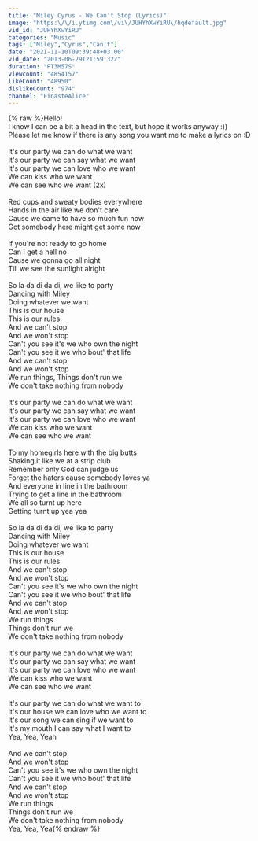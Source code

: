 ```yaml
---
title: "Miley Cyrus - We Can't Stop (Lyrics)"
image: "https:\/\/i.ytimg.com\/vi\/JUHYhXwYiRU\/hqdefault.jpg"
vid_id: "JUHYhXwYiRU"
categories: "Music"
tags: ["Miley","Cyrus","Can't"]
date: "2021-11-10T09:39:48+03:00"
vid_date: "2013-06-29T21:59:32Z"
duration: "PT3M57S"
viewcount: "4854157"
likeCount: "48950"
dislikeCount: "974"
channel: "FinasteAlice"
---
```

{% raw %}Hello!<br />I know I can be a bit a head in the text, but hope it works anyway :))<br />Please let me know if there is any song you want me to make a lyrics on :D<br /><br />It's our party we can do what we want<br />It's our party we can say what we want<br />It's our party we can love who we want<br />We can kiss who we want<br />We can see who we want (2x)<br /><br />Red cups and sweaty bodies everywhere<br />Hands in the air like we don't care<br />Cause we came to have so much fun now<br />Got somebody here might get some now<br /><br />If you're not ready to go home<br />Can I get a hell no<br />Cause we gonna go all night<br />Till we see the sunlight alright<br /><br />So la da di da di, we like to party<br />Dancing with Miley<br />Doing whatever we want<br />This is our house<br />This is our rules<br />And we can't stop<br />And we won't stop<br />Can't you see it's we who own the night<br />Can't you see it we who bout' that life<br />And we can't stop<br />And we won't stop<br />We run things, Things don't run we<br />We don't take nothing from nobody<br /><br />It's our party we can do what we want<br />It's our party we can say what we want<br />It's our party we can love who we want<br />We can kiss who we want<br />We can see who we want<br /><br />To my homegirls here with the big butts<br />Shaking it like we at a strip club<br />Remember only God can judge us<br />Forget the haters cause somebody loves ya<br />And everyone in line in the bathroom<br />Trying to get a line in the bathroom<br />We all so turnt up here<br />Getting turnt up yea yea<br /><br />So la da di da di, we like to party<br />Dancing with Miley<br />Doing whatever we want<br />This is our house<br />This is our rules<br />And we can't stop<br />And we won't stop<br />Can't you see it's we who own the night<br />Can't you see it we who bout' that life<br />And we can't stop<br />And we won't stop<br />We run things<br />Things don't run we<br />We don't take nothing from nobody<br /><br />It's our party we can do what we want<br />It's our party we can say what we want<br />It's our party we can love who we want<br />We can kiss who we want<br />We can see who we want<br /><br />It's our party we can do what we want to<br />It's our house we can love who we want to<br />It's our song we can sing if we want to<br />It's my mouth I can say what I want to<br />Yea, Yea, Yeah<br /><br />And we can't stop<br />And we won't stop<br />Can't you see it's we who own the night<br />Can't you see it we who bout' that life<br />And we can't stop<br />And we won't stop<br />We run things<br />Things don't run we<br />We don't take nothing from nobody<br />Yea, Yea, Yea{% endraw %}
